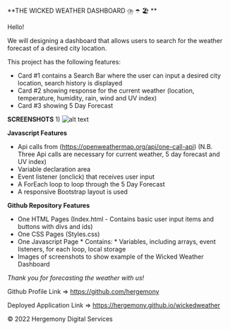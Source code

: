 **THE WICKED WEATHER DASHBOARD ⛈️ ☂️ 🏖️ **

Hello!

We will designing a dashboard that allows users to search for the weather forecast of a desired city location.

This project has the following features:

- Card #1 contains a Search Bar where the user can input a desired city location, search history is displayed
- Card #2 showing response for the current weather (location, temperature, humidity, rain, wind and UV index)
- Card #3 showing 5 Day Forecast


**SCREENSHOTS**
1) 
![alt text](https://github.com/hergemony/wickedweather?raw=true)

**Javascript Features**
- Api calls from (https://openweathermap.org/api/one-call-api)
(N.B. Three Api calls are necessary for current weather, 5 day forecast and UV index)
- Variable declaration area
- Event listener (onclick) that receives user input
- A ForEach loop to loop through the 5 Day Forecast
- A responsive Bootstrap layout is used


**Github Repository Features**
- One HTML Pages (Index.html - Contains basic user input items and buttons with divs and ids)
- One CSS Pages (Styles.css)
- One Javascript Page * Contains: * Variables, including arrays, event listeners, for each loop, local storage
- Images of screenshots to show example of the Wicked Weather Dashboard 


*Thank you for forecasting the weather with us!*

Github Profile Link => https://github.com/hergemony

Deployed Application Link => https://hergemony.github.io/wickedweather


©️ 2022 Hergemony Digital Services

